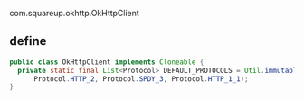 com.squareup.okhttp.OkHttpClient

## define

```java
public class OkHttpClient implements Cloneable {
  private static final List<Protocol> DEFAULT_PROTOCOLS = Util.immutableList(
      Protocol.HTTP_2, Protocol.SPDY_3, Protocol.HTTP_1_1);
}
```
